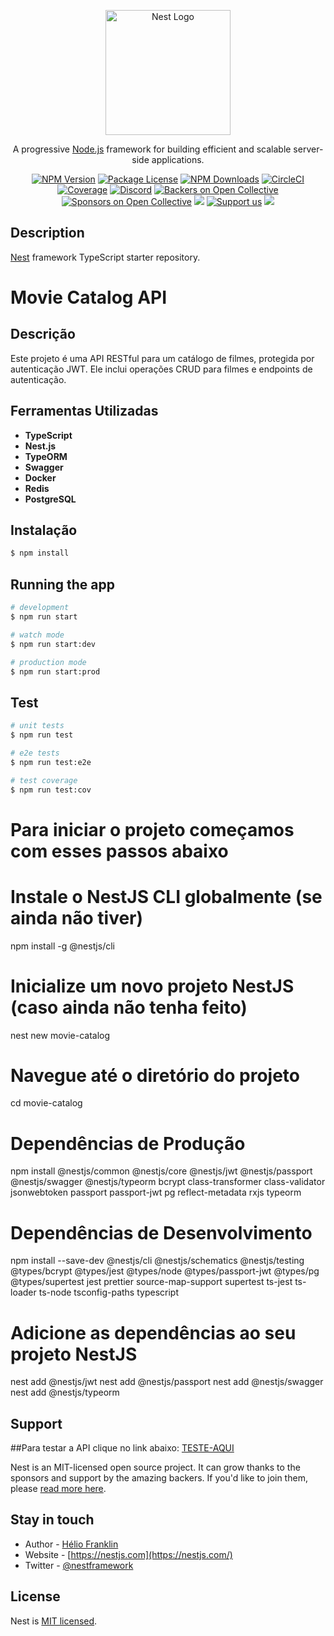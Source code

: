 <p align="center">
  <a href="http://nestjs.com/" target="blank"><img src="https://nestjs.com/img/logo-small.svg" width="200" alt="Nest Logo" /></a>
</p>

[circleci-image]: https://img.shields.io/circleci/build/github/nestjs/nest/master?token=abc123def456
[circleci-url]: https://circleci.com/gh/nestjs/nest

  <p align="center">A progressive <a href="http://nodejs.org" target="_blank">Node.js</a> framework for building efficient and scalable server-side applications.</p>
    <p align="center">
<a href="https://www.npmjs.com/~nestjscore" target="_blank"><img src="https://img.shields.io/npm/v/@nestjs/core.svg" alt="NPM Version" /></a>
<a href="https://www.npmjs.com/~nestjscore" target="_blank"><img src="https://img.shields.io/npm/l/@nestjs/core.svg" alt="Package License" /></a>
<a href="https://www.npmjs.com/~nestjscore" target="_blank"><img src="https://img.shields.io/npm/dm/@nestjs/common.svg" alt="NPM Downloads" /></a>
<a href="https://circleci.com/gh/nestjs/nest" target="_blank"><img src="https://img.shields.io/circleci/build/github/nestjs/nest/master" alt="CircleCI" /></a>
<a href="https://coveralls.io/github/nestjs/nest?branch=master" target="_blank"><img src="https://coveralls.io/repos/github/nestjs/nest/badge.svg?branch=master#9" alt="Coverage" /></a>
<a href="https://discord.gg/G7Qnnhy" target="_blank"><img src="https://img.shields.io/badge/discord-online-brightgreen.svg" alt="Discord"/></a>
<a href="https://opencollective.com/nest#backer" target="_blank"><img src="https://opencollective.com/nest/backers/badge.svg" alt="Backers on Open Collective" /></a>
<a href="https://opencollective.com/nest#sponsor" target="_blank"><img src="https://opencollective.com/nest/sponsors/badge.svg" alt="Sponsors on Open Collective" /></a>
  <a href="https://paypal.me/kamilmysliwiec" target="_blank"><img src="https://img.shields.io/badge/Donate-PayPal-ff3f59.svg"/></a>
    <a href="https://opencollective.com/nest#sponsor"  target="_blank"><img src="https://img.shields.io/badge/Support%20us-Open%20Collective-41B883.svg" alt="Support us"></a>
  <a href="https://twitter.com/nestframework" target="_blank"><img src="https://img.shields.io/twitter/follow/nestframework.svg?style=social&label=Follow"></a>
</p>
  <!--[![Backers on Open Collective](https://opencollective.com/nest/backers/badge.svg)](https://opencollective.com/nest#backer)
  [![Sponsors on Open Collective](https://opencollective.com/nest/sponsors/badge.svg)](https://opencollective.com/nest#sponsor)-->

## Description

[Nest](https://github.com/nestjs/nest) framework TypeScript starter repository.

# Movie Catalog API

## Descrição

Este projeto é uma API RESTful para um catálogo de filmes, protegida por autenticação JWT. Ele inclui operações CRUD para filmes e endpoints de autenticação.

## Ferramentas Utilizadas

- **TypeScript**
- **Nest.js**
- **TypeORM**
- **Swagger**
- **Docker**
- **Redis**
- **PostgreSQL**

## Instalação

```bash
$ npm install
```

## Running the app

```bash
# development
$ npm run start

# watch mode
$ npm run start:dev

# production mode
$ npm run start:prod
```

## Test

```bash
# unit tests
$ npm run test

# e2e tests
$ npm run test:e2e

# test coverage
$ npm run test:cov
```
# Para iniciar o projeto começamos com esses passos abaixo
# Instale o NestJS CLI globalmente (se ainda não tiver)
npm install -g @nestjs/cli

# Inicialize um novo projeto NestJS (caso ainda não tenha feito)
nest new movie-catalog

# Navegue até o diretório do projeto
cd movie-catalog

# Dependências de Produção
npm install @nestjs/common @nestjs/core @nestjs/jwt @nestjs/passport @nestjs/swagger @nestjs/typeorm bcrypt class-transformer class-validator jsonwebtoken passport passport-jwt pg reflect-metadata rxjs typeorm

# Dependências de Desenvolvimento
npm install --save-dev @nestjs/cli @nestjs/schematics @nestjs/testing @types/bcrypt @types/jest @types/node @types/passport-jwt @types/pg @types/supertest jest prettier source-map-support supertest ts-jest ts-loader ts-node tsconfig-paths typescript

# Adicione as dependências ao seu projeto NestJS
nest add @nestjs/jwt
nest add @nestjs/passport
nest add @nestjs/swagger
nest add @nestjs/typeorm
## Support

##Para testar a API clique no link abaixo:
[TESTE-AQUI](https://movie-catalog-app-11f56a055da0.herokuapp.com/api#/auth/AuthController_login)

Nest is an MIT-licensed open source project. It can grow thanks to the sponsors and support by the amazing backers. If you'd like to join them, please [read more here](https://docs.nestjs.com/support).

## Stay in touch

- Author - [Hélio Franklin](https://www.linkedin.com/in/helio-franklin-293bb9119/)
- Website - [https://nestjs.com](https://nestjs.com/)
- Twitter - [@nestframework](https://twitter.com/nestframework)

## License

Nest is [MIT licensed](LICENSE).
